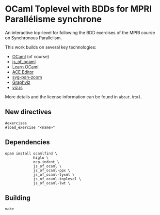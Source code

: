 OCaml Toplevel with BDDs for MPRI Parallélisme synchrone
========================================================

An interactive top-level for following the BDD exercises of the MPRI course 
on Synchronous Parallelism.

This work builds on several key technologies:

* [OCaml](https://ocaml.org/) (of course)
* [js_of_ocaml](https://ocsigen.org/js_of_ocaml/)
* [Learn OCaml](https://try.ocamlpro.com/learn-ocaml-demo/)
* [ACE Editor](https://ace.c9.io)
* [svg-pan-zoom](https://github.com/ariutta/svg-pan-zoom)
* [Graphviz](https://www.graphviz.org)
* [viz.js](http://viz-js.com)

More details and the license information can be found in `about.html`.

New directives
--------------
```
#exercises
#load_exercise "<name>"
```

Dependencies
------------
```
opam install ocamlfind \
             higlo \
             ocp-indent \
             js_of_ocaml \
             js_of_ocaml-ppx \
             js_of_ocaml-tyxml \
             js_of_ocaml-toplevel \
             js_of_ocaml-lwt \
```

Building
--------
```
make
```

